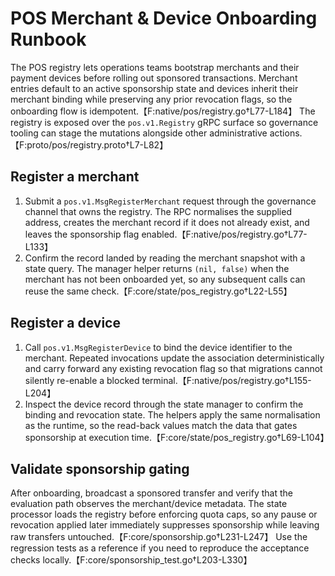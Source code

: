 # POS Merchant & Device Onboarding Runbook

The POS registry lets operations teams bootstrap merchants and their payment devices before rolling out sponsored transactions. Merchant entries default to an active sponsorship state and devices inherit their merchant binding while preserving any prior revocation flags, so the onboarding flow is idempotent.【F:native/pos/registry.go†L77-L184】 The registry is exposed over the `pos.v1.Registry` gRPC surface so governance tooling can stage the mutations alongside other administrative actions.【F:proto/pos/registry.proto†L7-L82】

## Register a merchant

1. Submit a `pos.v1.MsgRegisterMerchant` request through the governance channel that owns the registry. The RPC normalises the supplied address, creates the merchant record if it does not already exist, and leaves the sponsorship flag enabled.【F:native/pos/registry.go†L77-L133】
2. Confirm the record landed by reading the merchant snapshot with a state query. The manager helper returns `(nil, false)` when the merchant has not been onboarded yet, so any subsequent calls can reuse the same check.【F:core/state/pos_registry.go†L22-L55】

## Register a device

1. Call `pos.v1.MsgRegisterDevice` to bind the device identifier to the merchant. Repeated invocations update the association deterministically and carry forward any existing revocation flag so that migrations cannot silently re-enable a blocked terminal.【F:native/pos/registry.go†L155-L204】
2. Inspect the device record through the state manager to confirm the binding and revocation state. The helpers apply the same normalisation as the runtime, so the read-back values match the data that gates sponsorship at execution time.【F:core/state/pos_registry.go†L69-L104】

## Validate sponsorship gating

After onboarding, broadcast a sponsored transfer and verify that the evaluation path observes the merchant/device metadata. The state processor loads the registry before enforcing quota caps, so any pause or revocation applied later immediately suppresses sponsorship while leaving raw transfers untouched.【F:core/sponsorship.go†L231-L247】 Use the regression tests as a reference if you need to reproduce the acceptance checks locally.【F:core/sponsorship_test.go†L203-L330】
